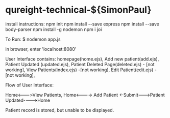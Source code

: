 # qureight-technical-${SimonPaul}

install instructions:
npm init
npm install --save express
npm install --save body-parser
npm install -g nodemon
npm i joi
 
 
 To Run:
 $ nodemon app.js
 
 in browser, enter 'localhost:8080'
 
User Interface contains:
homepage(home.ejs),
Add new patient(add.ejs),
Patient Updated (updated.ejs),
Patient Deleted Page(deleted.ejs) - [not working],
View Patients(index.ejs) -[not working],
Edit Patient(edit.ejs) - [not working],

Flow of User Interface:

Home<--->View Patients,
Home<----> Add Patient <-Submit--->Patient Updated---->Home

Patient record is stored, but unable to be displayed.

